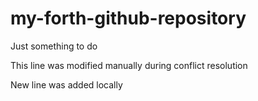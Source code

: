 # my-forth-github-repository
Just something to do

This line was modified manually during conflict resolution

New line was added locally

